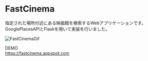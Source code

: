 # FastCinema
指定された場所付近にある映画館を検索するWebアプリケーションです。  
GooglePlacesAPIとFlaskを用いて実装を行いました。
  
![FastCinemaGif](https://user-images.githubusercontent.com/48997441/60792090-f68fc500-a19f-11e9-9bd7-c5247327ef08.gif)
  
DEMO  
https://fastcinema.appspot.com
